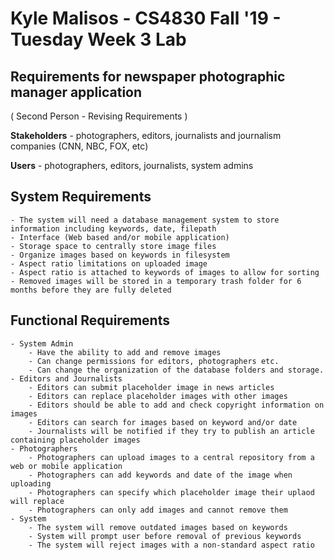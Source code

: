 # Kyle Malisos - CS4830 Fall '19 - Tuesday Week 3 Lab

## Requirements for newspaper photographic manager application
( Second Person - Revising Requirements )

**Stakeholders** - photographers, editors, journalists and journalism companies (CNN, NBC, FOX, etc)

**Users** - photographers, editors, journalists, system admins

## System Requirements

	- The system will need a database management system to store information including keywords, date, filepath
	- Interface (Web based and/or mobile application)
	- Storage space to centrally store image files
	- Organize images based on keywords in filesystem
	- Aspect ratio limitations on uploaded image
    - Aspect ratio is attached to keywords of images to allow for sorting
    - Removed images will be stored in a temporary trash folder for 6 months before they are fully deleted



## Functional Requirements
    - System Admin
        - Have the ability to add and remove images
        - Can change permissions for editors, photographers etc.
        - Can change the organization of the database folders and storage.
	- Editors and Journalists
		- Editors can submit placeholder image in news articles
		- Editors can replace placeholder images with other images
		- Editors should be able to add and check copyright information on images
		- Editors can search for images based on keyword and/or date
		- Journalists will be notified if they try to publish an article containing placeholder images
	- Photographers
		- Photographers can upload images to a central repository from a web or mobile application
		- Photographers can add keywords and date of the image when uploading
		- Photographers can specify which placeholder image their uplaod will replace
        - Photographers can only add images and cannot remove them
	- System
		- The system will remove outdated images based on keywords
        - System will prompt user before removal of previous keywords
		- The system will reject images with a non-standard aspect ratio
		
